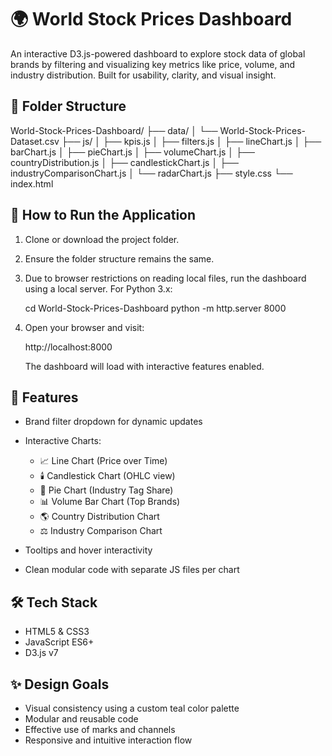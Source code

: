 # 🌍 World Stock Prices Dashboard

An interactive D3.js-powered dashboard to explore stock data of global brands by filtering and visualizing key metrics like price, volume, and industry distribution. Built for usability, clarity, and visual insight.

## 📁 Folder Structure

World-Stock-Prices-Dashboard/
├── data/
│ └── World-Stock-Prices-Dataset.csv
├── js/
│ ├── kpis.js
│ ├── filters.js
│ ├── lineChart.js
│ ├── barChart.js
│ ├── pieChart.js
│ ├── volumeChart.js
│ ├── countryDistribution.js
│ ├── candlestickChart.js
│ ├── industryComparisonChart.js
│ └── radarChart.js
├── style.css
└── index.html


## 🚀 How to Run the Application

1. Clone or download the project folder.

2. Ensure the folder structure remains the same.

3. Due to browser restrictions on reading local files, run the dashboard using a local server.
   For Python 3.x:

   cd World-Stock-Prices-Dashboard
   python -m http.server 8000

4. Open your browser and visit:
   
   http://localhost:8000

   The dashboard will load with interactive features enabled.

## 🧩 Features

* Brand filter dropdown for dynamic updates
* Interactive Charts:

  * 📈 Line Chart (Price over Time)
  * 🕯️ Candlestick Chart (OHLC view)
  * 🥧 Pie Chart (Industry Tag Share)
  * 📊 Volume Bar Chart (Top Brands)
  * 🌎 Country Distribution Chart
  * ⚖️ Industry Comparison Chart
* Tooltips and hover interactivity
* Clean modular code with separate JS files per chart

## 🛠️ Tech Stack

* HTML5 & CSS3
* JavaScript ES6+
* D3.js v7

## ✨ Design Goals

* Visual consistency using a custom teal color palette
* Modular and reusable code
* Effective use of marks and channels
* Responsive and intuitive interaction flow

